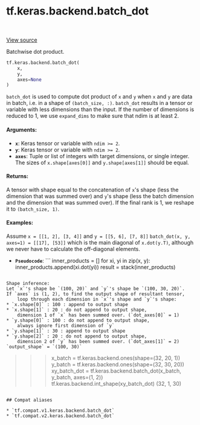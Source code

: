 <div itemscope itemtype="http://developers.google.com/ReferenceObject">
<meta itemprop="name" content="tf.keras.backend.batch_dot" />
<meta itemprop="path" content="Stable" />
</div>

# tf.keras.backend.batch_dot

<!-- Insert buttons and diff -->

<table class="tfo-notebook-buttons tfo-api" align="left">
</table>

<a target="_blank" href="/code/stable/tensorflow/python/keras/backend.py">View source</a>



Batchwise dot product.

``` python
tf.keras.backend.batch_dot(
    x,
    y,
    axes=None
)
```



<!-- Placeholder for "Used in" -->

`batch_dot` is used to compute dot product of `x` and `y` when
`x` and `y` are data in batch, i.e. in a shape of
`(batch_size, :)`.
`batch_dot` results in a tensor or variable with less dimensions
than the input. If the number of dimensions is reduced to 1,
we use `expand_dims` to make sure that ndim is at least 2.

#### Arguments:


* <b>`x`</b>: Keras tensor or variable with `ndim >= 2`.
* <b>`y`</b>: Keras tensor or variable with `ndim >= 2`.
* <b>`axes`</b>: Tuple or list of integers with target dimensions, or single integer.
  The sizes of `x.shape[axes[0]]` and `y.shape[axes[1]]` should be equal.


#### Returns:

A tensor with shape equal to the concatenation of `x`'s shape
(less the dimension that was summed over) and `y`'s shape
(less the batch dimension and the dimension that was summed over).
If the final rank is 1, we reshape it to `(batch_size, 1)`.



#### Examples:

Assume `x = [[1, 2], [3, 4]]` and `y = [[5, 6], [7, 8]]`
`batch_dot(x, y, axes=1) = [[17], [53]]` which is the main diagonal
of `x.dot(y.T)`, although we never have to calculate the off-diagonal
elements.


* <b>`Pseudocode`</b>: ```
inner_products = []
for xi, yi in zip(x, y):
    inner_products.append(xi.dot(yi))
result = stack(inner_products)
```

Shape inference:
Let `x`'s shape be `(100, 20)` and `y`'s shape be `(100, 30, 20)`.
If `axes` is (1, 2), to find the output shape of resultant tensor,
    loop through each dimension in `x`'s shape and `y`'s shape:
* `x.shape[0]` : 100 : append to output shape
* `x.shape[1]` : 20 : do not append to output shape,
    dimension 1 of `x` has been summed over. (`dot_axes[0]` = 1)
* `y.shape[0]` : 100 : do not append to output shape,
    always ignore first dimension of `y`
* `y.shape[1]` : 30 : append to output shape
* `y.shape[2]` : 20 : do not append to output shape,
    dimension 2 of `y` has been summed over. (`dot_axes[1]` = 2)
`output_shape` = `(100, 30)`

```
>>> x_batch = tf.keras.backend.ones(shape=(32, 20, 1))
>>> y_batch = tf.keras.backend.ones(shape=(32, 30, 20))
>>> xy_batch_dot = tf.keras.backend.batch_dot(x_batch, y_batch, axes=(1, 2))
>>> tf.keras.backend.int_shape(xy_batch_dot)
(32, 1, 30)
```

## Compat aliases

* `tf.compat.v1.keras.backend.batch_dot`
* `tf.compat.v2.keras.backend.batch_dot`

